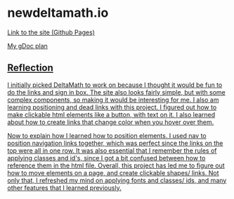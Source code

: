 # newdeltamath.io
<p> <a href="https://amandal4012.github.io/newdeltamath.io/"> Link to the site (Github Pages) </p>
<p> <a href="https://docs.google.com/document/d/1EnXdV97q9qXYqUsl24JDM6RwHIITDTS2x0J2gca3UMs/edit?usp=sharing"> My gDoc plan</p>

<h2> Reflection </h2>
<p> I initially picked DeltaMath to work on because I thought it would be fun to do the links and sign in box. The site also looks fairly simple, but with some complex components, so making it would be interesting for me. I also am learning positioning and dead links with this project. I figured out how to make clickable html elements like a button, with text on it. I also learned about how to create links that change color when you hover over them. </p>

<p> Now to explain how I learned how to position elements. I used nav to position navigation links together, which was perfect since the links on the top were all in one row. It was also essential that I remember the rules of applying classes and id's, since I got a bit confused between how to reference them in the html file. Overall, this project has led me to figure out how to move elements on a page, and create clickable shapes/ links. Not only that, I refreshed my mind on applying fonts and classes/ ids, and many other features that I learned previously. </p>